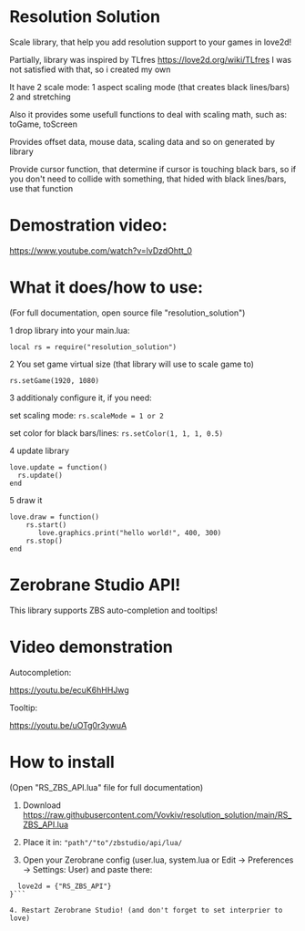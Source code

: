 # Resolution Solution
Scale library, that help you add resolution support to your games in love2d!

Partially, library was inspired by TLfres https://love2d.org/wiki/TLfres
I was not satisfied with that, so i created my own

It have 2 scale mode:
1 aspect scaling mode (that creates black lines/bars)
2 and stretching

Also it provides some usefull functions to deal with scaling math, such as:
toGame, toScreen

Provides offset data, mouse data, scaling data and so on generated by library

Provide cursor function, that determine if cursor is touching black bars, so if you don't need to collide with something, that hided with black lines/bars, use that function

# Demostration video:

https://www.youtube.com/watch?v=lvDzdOhtt_0

# What it does/how to use:

(For full documentation, open source file "resolution_solution")

1 drop library into your main.lua:

``` local rs = require("resolution_solution") ```

2 You set game virtual size (that library will use to scale game to)

``` rs.setGame(1920, 1080) ```

3 additionaly configure it, if you need:

set scaling mode:
``` rs.scaleMode = 1 or 2 ```

set color for black bars/lines:
``` rs.setColor(1, 1, 1, 0.5) ```

4 update library
 ```
love.update = function()
   rs.update()
end
``` 
5 draw it
```
love.draw = function()
    rs.start()
       love.graphics.print("hello world!", 400, 300)
    rs.stop()
end
```

# Zerobrane Studio API!

This library supports ZBS auto-completion and tooltips!

# Video demonstration

Autocompletion:

https://youtu.be/ecuK6hHHJwg

Tooltip:

https://youtu.be/uOTg0r3ywuA

# How to install

(Open "RS_ZBS_API.lua" file for full documentation)

1. Download https://raw.githubusercontent.com/Vovkiv/resolution_solution/main/RS_ZBS_API.lua

2. Place it in: ```"path"/"to"/zbstudio/api/lua/```

3. Open your Zerobrane config (user.lua, system.lua or Edit -> Preferences -> Settings: User) and paste there:

```api = {
  love2d = {"RS_ZBS_API"}
}```

4. Restart Zerobrane Studio! (and don't forget to set interprier to love)
